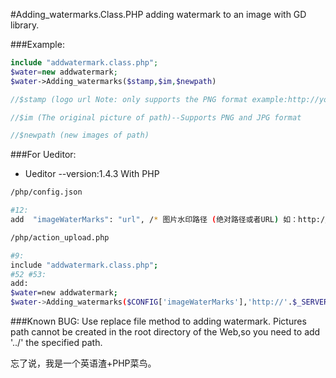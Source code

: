 #Adding_watermarks.Class.PHP
adding watermark to an image with GD library.

###Example:
```php
include "addwatermark.class.php";
$water=new addwatermark;
$water->Adding_watermarks($stamp,$im,$newpath)

//$stamp (logo url Note: only supports the PNG format example:http://yourdomain.com/images/logo.png) 

//$im (The original picture of path)--Supports PNG and JPG format

//$newpath (new images of path)
```

###For Ueditor:
* Ueditor --version:1.4.3 With PHP

```bash
/php/config.json

#12:
add  "imageWaterMarks": "url", /* 图片水印路径 (绝对路径或者URL) 如：http://yourdomain.com/images/logo.png 水印必须为PNG格式 */

/php/action_upload.php

#9:
include "addwatermark.class.php";
#52 #53:
add:
$water=new addwatermark;
$water->Adding_watermarks($CONFIG['imageWaterMarks'],'http://'.$_SERVER['SERVER_NAME'].$up->getFileInfo()['url'],'../../../'.substr($up->getFileInfo()['url'],1));
```

###Known BUG:
Use replace file method to adding watermark.
Pictures path cannot be created in the root directory of the Web,so you need to add '../' the specified path.

忘了说，我是一个英语渣+PHP菜鸟。
